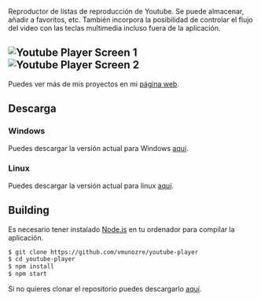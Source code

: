 Reproductor de listas de reproducción de Youtube. Se puede almacenar, añadir a favoritos, etc. También incorpora la posibilidad de controlar el flujo del video con las teclas multimedia incluso fuera de la aplicación.

![Youtube Player Screen 1](http://i.imgur.com/hmajqJP.png)
![Youtube Player Screen 2](http://i.imgur.com/AihWrXX.png)
---


Puedes ver más de mis proyectos en mi [página web](http://victorreiner.com).
## Descarga
### Windows
Puedes descargar la versión actual para Windows [aquí](https://github.com/vmunozre/youtube-player/raw/master/release-builds/youtube-player-win32-ia32.rar).

### Linux
Puedes descargar la versión actual para linux [aquí](https://github.com/vmunozre/youtube-player/raw/master/release-builds/youtube-player-linux-x64.zip).

## Building

Es necesario tener instalado [Node.js](https://nodejs.org) en tu ordenador para compilar la aplicación.

```bash
$ git clone https://github.com/vmunozre/youtube-player
$ cd youtube-player
$ npm install
$ npm start
```

Si no quieres clonar el repositorio puedes descargarlo [aquí](https://github.com/vmunozre/youtube-player/archive/master.zip).
